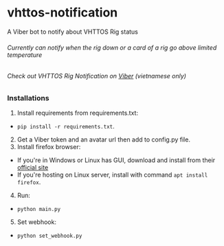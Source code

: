 # vhttos-notification
A Viber bot to notify about VHTTOS Rig status
###### Currently can notify when the rig down or a card of a rig go above limited temperature
###### Check out VHTTOS Rig Notification on [Viber](www.viber.com/miningrignotification) (vietnamese only)

### Installations
1. Install requirements from requirements.txt:
  * `pip install -r requirements.txt`.
2. Get a Viber token and an avatar url then add to config.py file.
3. Install firefox browser:
  * If you're in Windows or Linux has GUI, download and install from their [official site](https://www.mozilla.org/en-US/firefox/new/)
  * If you're hosting on Linux server, install with command `apt install firefox`.
4. Run:
  * `python main.py`
5. Set webhook:
  * `python set_webhook.py`

